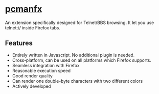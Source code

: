 [pcmanfx](https://addons.mozilla.org/firefox/addon/pcman-bbs-extension/)
=============

An extension specifically designed for Telnet/BBS browsing. It let you use telnet:// inside Firefox tabs.

## Features

* Entirely written in Javascript. No additional plugin is needed.
* Cross-platform, can be used on all platforms which Firefox supports.
* Seamless integration with Firefox
* Reasonable execution speed
* Good render quality
* Can render one double-byte characters with two different colors
* Actively developed
